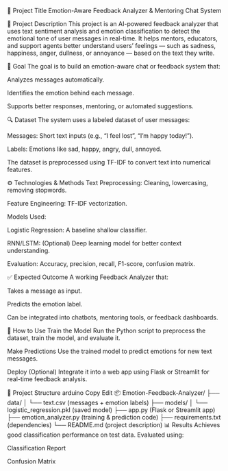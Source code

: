 📌 Project Title
Emotion-Aware Feedback Analyzer & Mentoring Chat System

📄 Project Description
This project is an AI-powered feedback analyzer that uses text sentiment analysis and emotion classification to detect the emotional tone of user messages in real-time. It helps mentors, educators, and support agents better understand users’ feelings — such as sadness, happiness, anger, dullness, or annoyance — based on the text they write.

🎯 Goal
The goal is to build an emotion-aware chat or feedback system that:

Analyzes messages automatically.

Identifies the emotion behind each message.

Supports better responses, mentoring, or automated suggestions.

🔍 Dataset
The system uses a labeled dataset of user messages:

Messages: Short text inputs (e.g., “I feel lost”, “I’m happy today!”).

Labels: Emotions like sad, happy, angry, dull, annoyed.

The dataset is preprocessed using TF-IDF to convert text into numerical features.

⚙️ Technologies & Methods
Text Preprocessing: Cleaning, lowercasing, removing stopwords.

Feature Engineering: TF-IDF vectorization.

Models Used:

Logistic Regression: A baseline shallow classifier.

RNN/LSTM: (Optional) Deep learning model for better context understanding.

Evaluation: Accuracy, precision, recall, F1-score, confusion matrix.

✅ Expected Outcome
A working Feedback Analyzer that:

Takes a message as input.

Predicts the emotion label.

Can be integrated into chatbots, mentoring tools, or feedback dashboards.

🚀 How to Use
Train the Model
Run the Python script to preprocess the dataset, train the model, and evaluate it.

Make Predictions
Use the trained model to predict emotions for new text messages.

Deploy (Optional)
Integrate it into a web app using Flask or Streamlit for real-time feedback analysis.

📂 Project Structure
arduino
Copy
Edit
📦 Emotion-Feedback-Analyzer/
 ├── data/
 │   └── text.csv (messages + emotion labels)
 ├── models/
 │   └── logistic_regression.pkl (saved model)
 ├── app.py (Flask or Streamlit app)
 ├── emotion_analyzer.py (training & prediction code)
 ├── requirements.txt (dependencies)
 └── README.md (project description)
📊 Results
Achieves good classification performance on test data. Evaluated using:

Classification Report

Confusion Matrix

